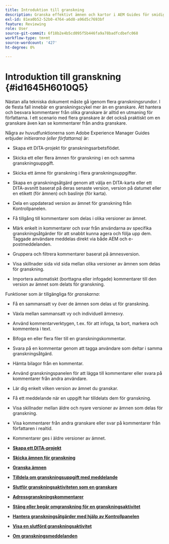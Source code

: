 ```yaml
---
title: Introduktion till granskning
description: Granska effektivt ämnen och kartor i AEM Guides för smidig innehållsutvärdering. Lär känna författare och granskare i AEM Guides.
exl-id: 81ea0b52-52b0-4764-a6d8-a96d5c7693bf
feature: Reviewing
role: User
source-git-commit: 6f18b2e4b5cd095f5b446fa9a78badfcdbefc068
workflow-type: tm+mt
source-wordcount: '427'
ht-degree: 0%

---
```


# Introduktion till granskning {#id1645H6010Q5}

Nästan alla tekniska dokument måste gå igenom flera granskningsrundor. I de flesta fall innebär en granskningscykel mer än en granskare. Att hantera och besvara kommentarer från olika granskare är alltid en utmaning för författarna. I ett scenario med flera granskare är det också praktiskt om en granskare även kan se kommentarer från andra granskare.

Några av huvudfunktionerna som Adobe Experience Manager Guides erbjuder *initierarna \(eller författarna\)* är:

- Skapa ett DITA-projekt för granskningsarbetsflödet.
- Skicka ett eller flera ämnen för granskning i en och samma granskningsuppgift.

- Skicka ett ämne för granskning i flera granskningsuppgifter.

- Skapa en granskningsåtgärd genom att välja en DITA-karta eller ett DITA-avsnitt baserat på deras senaste version, version på datumet eller en etikett \(för ämnen\) och baslinje \(för karta\).

- Dela en uppdaterad version av ämnet för granskning från Kontrollpanelen.

- Få tillgång till kommentarer som delas i olika versioner av ämnet.
- Märk enkelt in kommentarer och svar från användarna av specifika granskningsåtgärder för att snabbt kunna agera och följa upp dem. Taggade användare meddelas direkt via både AEM och e-postmeddelanden.
- Gruppera och filtrera kommentarer baserat på ämnesversion.

- Visa skillnader sida vid sida mellan olika versioner av ämnen som delas för granskning.

- Importera automatiskt \(borttagna eller infogade\) kommentarer till den version av ämnet som delats för granskning.


Funktioner som är tillgängliga för *granskarna*:

- Få en sammansatt vy över de ämnen som delas ut för granskning.
- Växla mellan sammansatt vy och individuell ämnesvy.
- Använd kommentarverktygen, t.ex. för att infoga, ta bort, markera och kommentera i text.
- Bifoga en eller flera filer till en granskningskommentar.
- Svara på en kommentar genom att tagga användare som deltar i samma granskningsåtgärd.
- Hämta bilagor från en kommentar.
- Använd granskningspanelen för att lägga till kommentarer eller svara på kommentarer från andra användare.
- Lär dig enkelt vilken version av ämnet du granskar.
- Få ett meddelande när en uppgift har tilldelats dem för granskning.
- Visa skillnader mellan äldre och nyare versioner av ämnen som delas för granskning.
- Visa kommentarer från andra granskare eller svar på kommentarer från författaren i realtid.
- Kommentarer ges i äldre versioner av ämnet.


- **[Skapa ett DITA-projekt](authoring-create-dita-project.md)**

- **[Skicka ämnen för granskning](review-send-topics-for-review.md)**

- **[Granska ämnen](review-topics.md)**

- **[Tilldela om granskningsuppgift med meddelande](reassign-review-using-notification.md)**

- **[Slutför granskningsaktiviteten som en granskare](review-complete-review-tasks.md)**

- **[Adressgranskningskommentarer](review-address-review-comments.md)**

- **[Stäng eller begär omgranskning för en granskningsaktivitet](review-close-review-task.md)**

- **[Hantera granskningsåtgärder med hjälp av Kontrollpanelen](review-manage-tasks-review-dashboard.md)**

- **[Visa en slutförd granskningsaktivitet](review-view-completed-task.md)**

- **[Om granskningsmeddelanden](review-understanding-review-notifications.md)**
